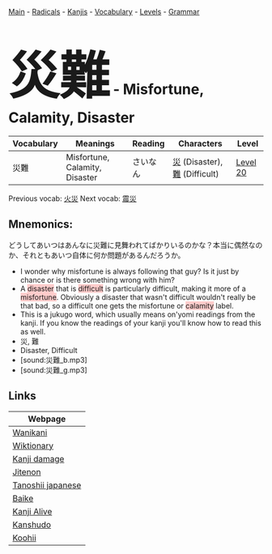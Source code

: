 <style> bigfont {font-size: 100px}</style>
[Main](../README.md) -
[Radicals](../radicals.md) -
[Kanjis](../kanjis.md) -
[Vocabulary](../vocabulary.md) -
[Levels](../levels.md) -
[Grammar](../grammar.md)
# <bigfont> 災難</bigfont> - Misfortune, Calamity, Disaster 

| Vocabulary | Meanings | Reading | Characters | Level |
| --- | --- | --- | --- | --- |
| 災難 | Misfortune, Calamity, Disaster | さいなん |  [災](../kanjis/災.md) (Disaster), [難](../kanjis/難.md) (Difficult) | [Level 20](../levels/wk_level20.md) |

Previous vocab: [火災](火災.md) Next vocab: [震災](震災.md) 

## Mnemonics:
どうしてあいつはあんなに災難に見舞われてばかりいるのかな？本当に偶然なのか、それともあいつ自体に何か問題があるんだろうか。
* I wonder why misfortune is always following that guy? Is it just by chance or is there something wrong with him?
* A <span style="background-color:#ffcccb"> disaster</span> that is <span style="background-color:#ffcccb"> difficult</span> is particularly difficult, making it more of a <span style="background-color:#ffcccb"> misfortune</span>. Obviously a disaster that wasn't difficult wouldn't really be that bad, so a difficult one gets the misfortune or <span style="background-color:#ffcccb"> calamity</span> label.
* This is a jukugo word, which usually means on'yomi readings from the kanji. If you know the readings of your kanji you'll know how to read this as well.
* 災, 難
* Disaster, Difficult
* [sound:災難_b.mp3]
* [sound:災難_g.mp3]


## Links 

| Webpage |
| --- |
| [Wanikani          ](https://www.wanikani.com/kanji/災難) |
| [Wiktionary        ](https://en.wiktionary.org/wiki/災難) |
| [Kanji damage      ](http://www.kanjidamage.com/kanji/search?utf8=✓&q=災難) |
| [Jitenon           ](https://jitenon.com/kanji/災難) |
| [Tanoshii japanese ](https://www.tanoshiijapanese.com/dictionary/kanji.cfm?k=災難) |
| [Baike             ](https://baike.baidu.com/item/災難) |
| [Kanji Alive       ](https://app.kanjialive.com/災難) |
| [Kanshudo          ](https://www.kanshudo.com/searchmn?q=災難) |
| [Koohii            ](https://kanji.koohii.com/study/kanji/災難) |
